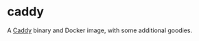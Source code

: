 # caddy

A [Caddy](https://github.com/caddyserver/caddy) binary and Docker image, with some additional goodies.
